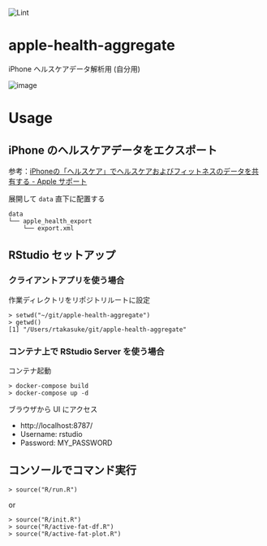 ![Lint](https://github.com/rtakasuke/apple-health-aggregate/workflows/Lint/badge.svg)

# apple-health-aggregate
iPhone ヘルスケアデータ解析用 (自分用)  
  
  
![image](https://user-images.githubusercontent.com/1833985/110993843-2fdbf780-83bb-11eb-9427-dc10e3f5d4ea.png)


# Usage
## iPhone のヘルスケアデータをエクスポート
参考：[iPhoneの「ヘルスケア」でヘルスケアおよびフィットネスのデータを共有する - Apple サポート](https://support.apple.com/ja-jp/guide/iphone/iph27f6325b2/ios)

展開して `data` 直下に配置する

```
data
└── apple_health_export
    └── export.xml
```

## RStudio セットアップ

### クライアントアプリを使う場合
作業ディレクトリをリポジトリルートに設定
```
> setwd("~/git/apple-health-aggregate")
> getwd()
[1] "/Users/rtakasuke/git/apple-health-aggregate"
```

### コンテナ上で RStudio Server を使う場合
コンテナ起動
```
> docker-compose build
> docker-compose up -d
```

ブラウザから UI にアクセス
 - http://localhost:8787/<br>
 - Username: rstudio<br>
 - Password: MY_PASSWORD


## コンソールでコマンド実行
```
> source("R/run.R")
```
or
```
> source("R/init.R")
> source("R/active-fat-df.R")
> source("R/active-fat-plot.R")
```
